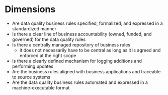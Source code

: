 # Dimensions

- Are data quality business rules specified, formalized, and expressed in a standardized manner
- Is there a clear line of business accountability (owned, funded, and governed) for the
  data quality rules
- Is there a centrally managed repository of business rules
  - it does not necessarily have to be central as long as it is agreed and enforced at the right scope
- Is there a clearly defined mechanism for logging additions and performing updates
- Are the business rules aligned with business applications and traceable to source systems
- Are the data quality business rules automated and expressed in a machine-executable format
